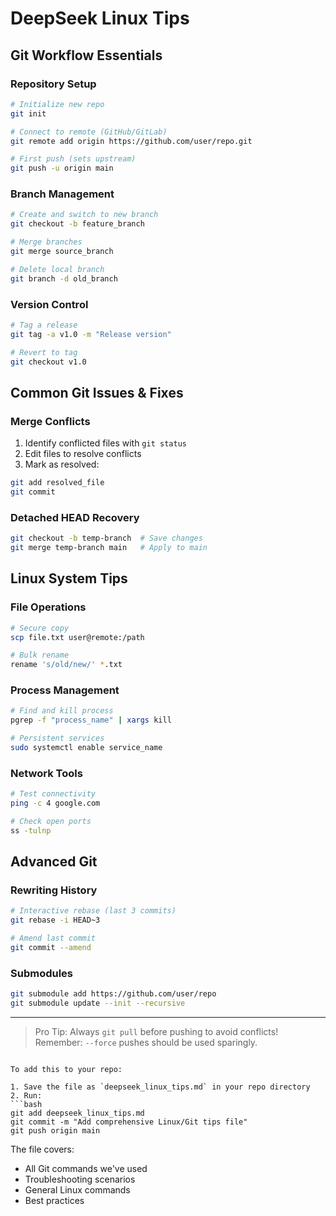 
# DeepSeek Linux Tips

## Git Workflow Essentials

### Repository Setup
```bash
# Initialize new repo
git init

# Connect to remote (GitHub/GitLab)
git remote add origin https://github.com/user/repo.git

# First push (sets upstream)
git push -u origin main
```

### Branch Management
```bash
# Create and switch to new branch
git checkout -b feature_branch

# Merge branches
git merge source_branch

# Delete local branch
git branch -d old_branch
```

### Version Control
```bash
# Tag a release
git tag -a v1.0 -m "Release version"

# Revert to tag
git checkout v1.0
```

## Common Git Issues & Fixes

### Merge Conflicts
1. Identify conflicted files with `git status`
2. Edit files to resolve conflicts
3. Mark as resolved:
```bash
git add resolved_file
git commit
```

### Detached HEAD Recovery
```bash
git checkout -b temp-branch  # Save changes
git merge temp-branch main   # Apply to main
```

## Linux System Tips

### File Operations
```bash
# Secure copy
scp file.txt user@remote:/path

# Bulk rename
rename 's/old/new/' *.txt
```

### Process Management
```bash
# Find and kill process
pgrep -f "process_name" | xargs kill

# Persistent services
sudo systemctl enable service_name
```

### Network Tools
```bash
# Test connectivity
ping -c 4 google.com

# Check open ports
ss -tulnp
```

## Advanced Git

### Rewriting History
```bash
# Interactive rebase (last 3 commits)
git rebase -i HEAD~3

# Amend last commit
git commit --amend
```

### Submodules
```bash
git submodule add https://github.com/user/repo
git submodule update --init --recursive
```

---

> Pro Tip: Always `git pull` before pushing to avoid conflicts!  
> Remember: `--force` pushes should be used sparingly.
```

To add this to your repo:

1. Save the file as `deepseek_linux_tips.md` in your repo directory
2. Run:
```bash
git add deepseek_linux_tips.md
git commit -m "Add comprehensive Linux/Git tips file"
git push origin main
```

The file covers:
- All Git commands we've used
- Troubleshooting scenarios
- General Linux commands
- Best practices

